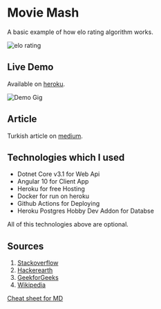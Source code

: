 # Movie Mash

A basic example of how elo rating algorithm works.

![elo rating][elo-rating]

## Live Demo

Available on [heroku](https://movie-mash.herokuapp.com).

![Demo Gig][Gif]

## Article 

Turkish article on [medium](https://medium.com/bursa-i-o/elo-derecelendirme-sistemi-2369ba4de47f).

## Technologies which I used

* Dotnet Core v3.1 for Web Api
* Angular 10 for Client App
* Heroku for free Hosting
* Docker for run on heroku
* Github Actions for Deploying
* Heroku Postgres Hobby Dev Addon for Databse 

All of this technologies above are optional. 

## Sources
1. [Stackoverflow][stackoverflow]
2. [Hackerearth][hackerearth]
3. [GeekforGeeks][geekforgeeks]
4. [Wikipedia][wikipedia]


[Cheat sheet for MD][chearsheetmd]


[elo-rating]:https://i.insider.com/4ca502827f8b9a125d130000?width=700&format=jpeg&auto=webp
[stackoverflow]:https://stackoverflow.com/questions/3848004/facemash-algorithm
[hackerearth]:https://www.hackerearth.com/blog/developers/elo-rating-system-common-link-facemash-chess
[geekforgeeks]:https://www.geeksforgeeks.org/elo-rating-algorithm/
[wikipedia]:https://en.wikipedia.org/wiki/Elo_rating_system
[chearsheetmd]:https://github.com/adam-p/markdown-here/wiki/Markdown-Cheatsheet
[Gif]:https://miro.medium.com/max/700/1*CnA2VBrkfyK5MGT7owj86A.gif
